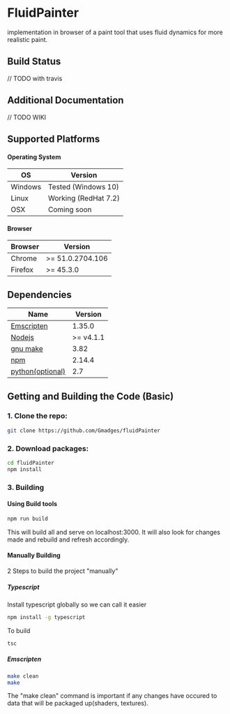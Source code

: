 FluidPainter
===========================

implementation in browser of a paint tool that uses fluid dynamics for more realistic paint.

Build Status
------------

// TODO with travis

Additional Documentation
------------------------

// TODO WIKI

Supported Platforms
-------------------

#### Operating System

| OS | Version |
| ---- | --------- |
| Windows	| Tested (Windows 10) |
| Linux     | Working (RedHat 7.2)  |
| OSX		| Coming soon |

#### Browser

| Browser | Version |
| ---- | --------- |
| Chrome	| >= 51.0.2704.106 |
| Firefox   | >= 45.3.0 |

Dependencies
------------

| Name | Version |
| ---- | --------- |
| [Emscripten](https://kripken.github.io/)      | 1.35.0 |
| [Nodejs](https://nodejs.org/)                 | >= v4.1.1 |
| [gnu make](https://www.gnu.org/software/make/)| 3.82 |
| [npm](https://www.npmjs.com/)                 | 2.14.4 |
| [python(optional)](https://www.python.org/)   | 2.7 |


Getting and Building the Code (Basic)
-----------------------------

### 1. Clone the repo:

```bash 
git clone https://github.com/Gmadges/fluidPainter
```

### 2. Download packages:
```bash
cd fluidPainter
npm install
```

### 3. Building

#### Using Build tools 

```bash
npm run build
```
This will build all and serve on localhost:3000.
It will also look for changes made and rebuild and refresh accordingly.

#### Manually Building

2 Steps to build the project "manually"

##### Typescript
Install typescript globally so we can call it easier
```bash
npm install -g typescript
```
To build
```bash
tsc
```

##### Emscripten
```bash
make clean
make
```
The "make clean" command is important if any changes have occured to data that will be packaged up(shaders, textures).

